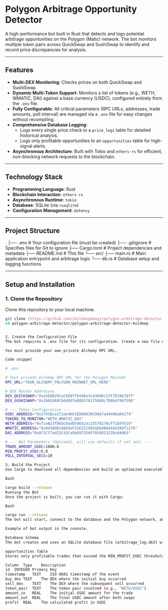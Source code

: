 # Polygon Arbitrage Opportunity Detector

A high-performance bot built in Rust that detects and logs potential arbitrage opportunities on the Polygon (Matic) network. The bot monitors multiple token pairs across QuickSwap and SushiSwap to identify and record price discrepancies for analysis.

---

## Features

-   **Multi-DEX Monitoring**: Checks prices on both QuickSwap and SushiSwap.
-   **Dynamic Multi-Token Support**: Monitors a list of tokens (e.g., WETH, WMATIC, DAI) against a base currency (USDC), configured entirely from the `.env` file.
-   **Fully Configurable**: All critical parameters (RPC URLs, addresses, trade amounts, poll interval) are managed via a `.env` file for easy changes without recompiling.
-   **Comprehensive Database Logging**:
    -   Logs every single price check to a `price_logs` table for detailed historical analysis.
    -   Logs only profitable opportunities to an `opportunities` table for high-signal alerts.
-   **Asynchronous Architecture**: Built with Tokio and `ethers-rs` for efficient, non-blocking network requests to the blockchain.

---

## Technology Stack

-   **Programming Language**: Rust
-   **Blockchain Interaction**: `ethers-rs`
-   **Asynchronous Runtime**: `tokio`
-   **Database**: SQLite (via `rusqlite`)
-   **Configuration Management**: `dotenvy`

---

## Project Structure
.
├── .env          # Your configuration file (must be created)
├── .gitignore    # Specifies files for Git to ignore
├── Cargo.toml    # Project dependencies and metadata
├── README.md     # This file
└── src/
├── main.rs   # Main application entrypoint and arbitrage logic
└── db.rs     # Database setup and logging functions




---

## Setup and Installation

### 1. Clone the Repository
Clone this repository to your local machine.

```bash
git clone [https://github.com/ikuldeepdangi/polygon-arbitrage-detector.git](https://github.com/ikuldeepdangi/polygon-arbitrage-detector.git)
cd polygon-arbitrage-detector/polygon-arbitrage-detector-kuldeep


2. Create the Configuration File
The bot requires a .env file for its configuration. Create a new file named .env in the project root and add the following content.

You must provide your own private Alchemy RPC URL.

Code snippet

# .env

# Your private Alchemy RPC URL for the Polygon Mainnet
RPC_URL="YOUR_ALCHEMY_POLYGON_MAINNET_URL_HERE"

# DEX Router Addresses
DEX_QUICKSWAP="0xa5E0829CaCED8ffDd4De3c43696c57F7D7A678ff"
DEX_SUSHISWAP="0x1b02dA8Cb0d097eB8D57A175b88c7D8b47997506"

# --- Token Configuration ---
USDC_ADDRESS="0x2791Bca1f2de4661ED88A30C99A7a9449Aa84174"
TOKENS_TO_MONITOR="WETH,WMATIC,DAI"
WETH_ADDRESS="0x7ceB23fD6bC0adD59E62ac25578270cFf1b9f619"
WMATIC_ADDRESS="0x0d500B1d8E8eF31E21C99d1Db9A6444d3ADf1270"
DAI_ADDRESS="0x8f3Cf7ad23Cd3CaDbD9735AFf958023239c6A063"

# --- Bot Parameters (Optional, will use defaults if not set) ---
TRADE_AMOUNT_USDC=1000.0
MIN_PROFIT_USDC=5.0
POLL_INTERVAL_SECS=10

3. Build the Project
Use Cargo to download all dependencies and build an optimized executable.

Bash

cargo build --release
Running the Bot
Once the project is built, you can run it with Cargo:

Bash

cargo run --release
The bot will start, connect to the database and the Polygon network, and begin logging price checks to the console. A database file named arbitrage_log.db3 will be created in the project directory.

Example of bot output in the console.

Database Schema
The bot creates and uses an SQLite database file (arbitrage_log.db3) with two tables:

opportunities Table
Stores only profitable trades that exceed the MIN_PROFIT_USDC threshold.

Column	Type	Description
id	INTEGER	Primary Key
timestamp	TEXT	ISO 8601 timestamp of the event
buy_dex	TEXT	The DEX where the initial buy occurred
sell_dex	TEXT	The DEX where the subsequent sell occurred
token_pair	TEXT	The token pair involved (e.g., "WETH/USDC")
amount_in	REAL	The initial USDC amount for the trade
amount_out	REAL	The final USDC amount after both swaps
profit	REAL	The calculated profit in USDC